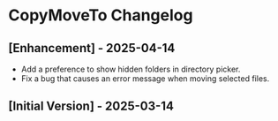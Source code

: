 # CopyMoveTo Changelog

## [Enhancement] - 2025-04-14

- Add a preference to show hidden folders in directory picker.
- Fix a bug that causes an error message when moving selected files.

## [Initial Version] - 2025-03-14
